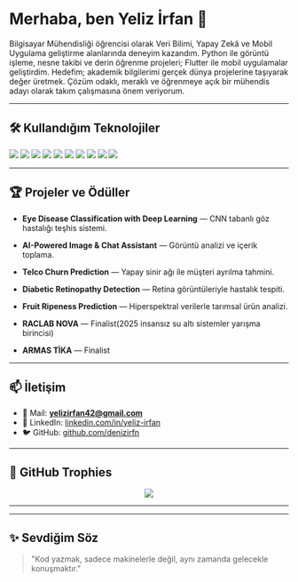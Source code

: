 # Merhaba, ben Yeliz İrfan 👋
Bilgisayar Mühendisliği öğrencisi olarak Veri Bilimi, Yapay Zekâ ve Mobil Uygulama geliştirme alanlarında deneyim kazandım. Python ile görüntü işleme, nesne takibi ve derin öğrenme projeleri; Flutter ile mobil uygulamalar geliştirdim. Hedefim; akademik bilgilerimi gerçek dünya projelerine taşıyarak değer üretmek. Çözüm odaklı, meraklı ve öğrenmeye açık bir mühendis adayı olarak takım çalışmasına önem veriyorum.


---


## 🛠️ Kullandığım Teknolojiler
<p align="left">
<img src="https://img.shields.io/badge/Python-3776AB?style=for-the-badge&logo=python&logoColor=white" />
<img src="https://img.shields.io/badge/TensorFlow-FF6F00?style=for-the-badge&logo=tensorflow&logoColor=white" />
<img src="https://img.shields.io/badge/PyTorch-EE4C2C?style=for-the-badge&logo=pytorch&logoColor=white" />
<img src="https://img.shields.io/badge/OpenCV-5C3EE8?style=for-the-badge&logo=opencv&logoColor=white" />
<img src="https://img.shields.io/badge/Flutter-02569B?style=for-the-badge&logo=flutter&logoColor=white" />
<img src="https://img.shields.io/badge/Dart-0175C2?style=for-the-badge&logo=dart&logoColor=white" />
<img src="https://img.shields.io/badge/Firebase-FFCA28?style=for-the-badge&logo=firebase&logoColor=black" />
<img src="https://img.shields.io/badge/Django-092E20?style=for-the-badge&logo=django&logoColor=white" />
<img src="https://img.shields.io/badge/MySQL-4479A1?style=for-the-badge&logo=mysql&logoColor=white" />
<img src="https://img.shields.io/badge/PostgreSQL-316192?style=for-the-badge&logo=postgresql&logoColor=white" />
</p>


---


## 🏆 Projeler ve Ödüller
- **Eye Disease Classification with Deep Learning** — CNN tabanlı göz hastalığı teşhis sistemi.
- **AI-Powered Image & Chat Assistant** — Görüntü analizi ve içerik toplama.
- **Telco Churn Prediction** — Yapay sinir ağı ile müşteri ayrılma tahmini.
- **Diabetic Retinopathy Detection** — Retina görüntüleriyle hastalık tespiti.
- **Fruit Ripeness Prediction** — Hiperspektral verilerle tarımsal ürün analizi.


- **RACLAB NOVA** — Finalist(2025 insansız su altı sistemler yarışma birincisi)
- **ARMAS TİKA** — Finalist

---


## 📫 İletişim
- 📧 Mail: **yelizirfan42@gmail.com**
- 🔗 LinkedIn: [linkedin.com/in/yeliz-irfan](https://www.linkedin.com/in/yeliz-irfan/)
- 🐦 GitHub: [github.com/denizirfn](https://github.com/denizirfn)


---


## 🏅 GitHub Trophies
<p align="center">
<img src="https://github-profile-trophy.vercel.app/?username=denizirfn&theme=tokyonight&column=6&margin-w=10&margin-h=10" />
</p>


---



---


## ✨ Sevdiğim Söz
> "Kod yazmak, sadece makinelerle değil, aynı zamanda gelecekle konuşmaktır."
